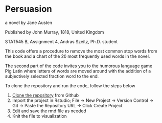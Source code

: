 # Persuasion

a novel by Jane Austen

Published by John Murray, 1818, United Kingdom


STAT545 B, Assignment 4, Andras Szeitz, Ph.D. student

This code offers a procedure to remove the most common stop words from the book and a chart of the 20 most frequently used words in the novel.

The second part of the code invites you to the humorous language game Pig Latin where letters of words are moved around with the addition of a subjectively selected fraction word to the end.

To clone the repository and run the code, follow the steps below
 
1.  [Clone the repository](https://docs.github.com/en/repositories/creating-and-managing-repositories/cloning-a-repository) from Github 
2.  Import the project in Rstudio; File -> New Project -> Version Control -> Git -> Paste the Repository URL -> Click Create Project
3.  Edit and save the rmd file as needed
4.  Knit the file to visualization
